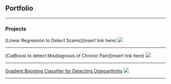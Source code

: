 ## Portfolio

---

### Projects 

[Linear Regression to Detect Scams](insert link here)
<img src="images/dummy_thumbnail.jpg?raw=true"/>

---
[CatBoost to detect Misdiagnosis of Chronic Pain](insert link here)
<img src="images/dummy_thumbnail.jpg?raw=true"/>

---
[Gradient Boosting Classifier for Detecting Osteoarthritis](https://github.com/aravparikh/VGG16-to-Detect-Osteoarthritis)
<img src="images/dummy_thumbnail.jpg?raw=true"/>

---

